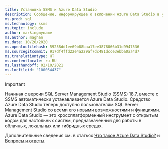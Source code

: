 ```yaml
---
title: Установка SSMS и Azure Data Studio
description: Сообщение, информирующее о включении Azure Data Studio в установку SSMS.
ms.prod: sql
ms.technology: ssms
ms.topic: include
author: markingmyname
ms.author: maghan
ms.date: 10/20/2020
ms.openlocfilehash: 59258dd1ee69b88baa17ee3878066b31d9947536
ms.sourcegitcommit: 917df4ffd22e4a229af7dc481dcce3ebba0aa4d7
ms.translationtype: HT
ms.contentlocale: ru-RU
ms.lasthandoff: 02/10/2021
ms.locfileid: "100054437"
---
```

> [!Important]
> Начиная с версии SQL Server Management Studio (SSMS) 18.7, вместе с SSMS автоматически устанавливается Azure Data Studio. Средство Azure Data Studio теперь доступно пользователям SQL Server Management Studio со всеми его новыми возможностями и функциями. Azure Data Studio — это кроссплатформенный инструмент с открытым кодом для настольных систем, предназначенный для работы в облачных, локальных или гибридных средах.
>
> Дополнительные сведения см. в статьях [Что такое Azure Data Studio?](../azure-data-studio/what-is-azure-data-studio.md) и [Вопросы и ответы](../azure-data-studio/faq.md).